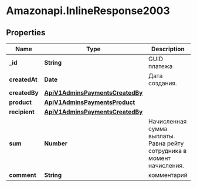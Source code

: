 # Amazonapi.InlineResponse2003

## Properties

Name | Type | Description | Notes
------------ | ------------- | ------------- | -------------
**_id** | **String** | GUID платежа | [optional] 
**createdAt** | **Date** | Дата создания. | [optional] 
**createdBy** | [**ApiV1AdminsPaymentsCreatedBy**](ApiV1AdminsPaymentsCreatedBy.md) |  | [optional] 
**product** | [**ApiV1AdminsPaymentsProduct**](ApiV1AdminsPaymentsProduct.md) |  | [optional] 
**recipient** | [**ApiV1AdminsPaymentsCreatedBy**](ApiV1AdminsPaymentsCreatedBy.md) |  | [optional] 
**sum** | **Number** | Начисленная сумма выплаты. Равна рейту сотрудника в момент начисления. | [optional] 
**comment** | **String** | комментарий | [optional] 


